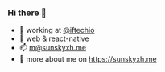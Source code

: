 ### Hi there 👋

- 👀 working at [@iftechio](https://iftech.io)
- 🏪 web & react-native
- 📫 m@sunskyxh.me
- 💬 more about me on https://sunskyxh.me

<!--
**SunskyXH/SunskyXH** is a ✨ _special_ ✨ repository because its `README.md` (this file) appears on your GitHub profile.

Here are some ideas to get you started:

- 🔭 I’m currently working on ...
- 🌱 I’m currently learning ...
- 👯 I’m looking to collaborate on ...
- 🤔 I’m looking for help with ...
- 💬 Ask me about ...
- 📫 How to reach me: ...
- 😄 Pronouns: ...
- ⚡ Fun fact: ...
-->

